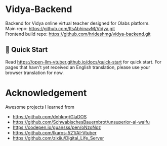 # Vidya-Backend
Backend for Vidya online virtual teacher designed for Olabs platform.</br>
Main repo: https://github.com/ItsAbhinavM/Vidya.git </br> 
Frontend build repo: https://github.com/hrideshmg/vidya-backend.git 

## 🚀 Quick Start

Read https://open-llm-vtuber.github.io/docs/quick-start for quick start. For pages that havn't yet received an English translation, please use your browser translation for now.

# Acknowledgement
Awesome projects I learned from

- https://github.com/dnhkng/GlaDOS
- https://github.com/SchwabischesBauernbrot/unsuperior-ai-waifu
- https://codepen.io/guansss/pen/oNzoNoz
- https://github.com/Ikaros-521/AI-Vtuber
- https://github.com/zixiiu/Digital_Life_Server

